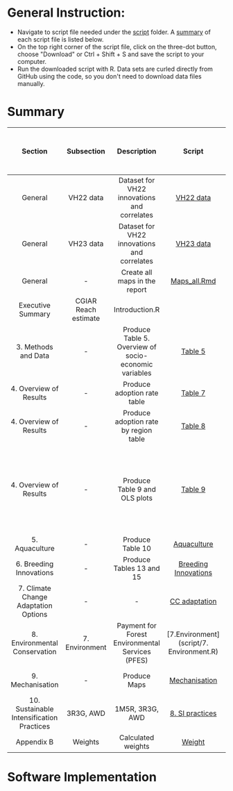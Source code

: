 # General Instruction: 
- Navigate to script file needed under the [script](script) folder. A [summary](#Summary) of each script file is listed below.
- On the top right corner of the script file, click on the three-dot button, choose "Download" or Ctrl + Shift + S and save the script to your computer.
- Run the downloaded script with R. Data sets are curled directly from GitHub using the code, so you don't need to download data files manually. 

# Summary
Section | Subsection | Description| Script | Output | Status (will be deleted when published) | 
|:-----:|:----------:|:------:|:------:| :-----:|:-----:|
|General|VH22 data|Dataset for VH22 innovations and correlates|[VH22 data](script/VH22_data.R)|[VH22 dataset](data/processed/VH22_data.csv), [VH22 codebook](other/codebook%20for%20processed%20data/VH22_data.dic.csv)|complete|
|General|VH23 data|Dataset for VH22 innovations and correlates| [VH23 data](script/VH23_data.R)|[VH23 dataset](data/processed/VH23_data.csv), [VH23 codebook](other/codebook%20for%20processed%20data/VH23_data.dic.csv)|complete|
|General| - |Create all maps in the report|[Maps_all.Rmd](script/Maps_all.RmD) |-|complete|
|Executive Summary| CGIAR Reach estimate| Introduction.R | 
|3. Methods and Data|-|Produce Table 5. Overview of socio-economic variables|[Table 5](script/Table.5.R)|Table 5|complete|
|4. Overview of Results|-|Produce adoption rate table|[Table 7](script/Table.7.R)|Table 7|complete|
|4. Overview of Results|-|Produce adoption rate by region table|[Table 8](script/Table.8.R)|Table 8|complete|
|4. Overview of Results|-|Produce Table 9 and OLS plots|[Table 9](script/Table.9.R)|Table 9; Figures 11, 15, 26, 29, 31, 33, 35, 39, 44, and 46; Appendix C| complete|
|5. Aquaculture|-|Produce Table 10|[Aquaculture](script/3.%20Aquaculture.R)|Table 10|complete|
|6. Breeding Innovations|-|Produce Tables 13 and 15|[Breeding Innovations](script/4.%20Breeding%20Innov.R)|Tables 13 and 15|complete|
|7. Climate Change Adaptation Options|-|-|[CC adaptation](script/5.%20CC%20adaptation.R)|-|complete|
|8. Environmental Conservation|7. Environment|Payment for Forest Environmental Services (PFES)|[7.Environment](script/7. Environment.R)|Figures 24a,b|complete|
|9. Mechanisation|-|Produce Maps|[Mechanisation](script/9.%20Mechanization.R)|Figures 24, 26, 28, 30|complete|
|10. Sustainable Intensification Practices|3R3G, AWD|1M5R, 3R3G, AWD|[8. SI practices](script/8.%20SI%20practices.R)|Figures 3, 4, 7, 8, 36|complete|
|Appendix B|Weights|Calculated weights|[Weight](https://github.com/CGIAR-SPIA/Viet-Nam-report-2024/blob/main/script/Report_weights.R)|[Weight](Output/Report_weights.csv)|complete|

# Software Implementation
